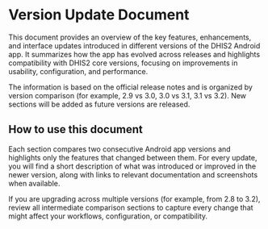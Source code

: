 # Version Update Document

This document provides an overview of the key features, enhancements, and interface updates introduced in different versions of the DHIS2 Android app.
It summarizes how the app has evolved across releases and highlights compatibility with DHIS2 core versions, focusing on improvements in usability, configuration, and performance.

The information is based on the official release notes and is organized by version comparison (for example, 2.9 vs 3.0, 3.0 vs 3.1, 3.1 vs 3.2).
New sections will be added as future versions are released.

## How to use this document

Each section compares two consecutive Android app versions and highlights only the features that changed between them.
For every update, you will find a short description of what was introduced or improved in the newer version, along with links to relevant documentation and screenshots when available.

If you are upgrading across multiple versions (for example, from 2.8 to 3.2), review all intermediate comparison sections to capture every change that might affect your workflows, configuration, or compatibility.
